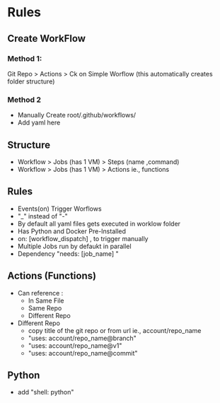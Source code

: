 # Rules
## Create WorkFlow
### Method 1:
Git Repo > Actions > Ck on Simple Worflow (this automatically creates folder structure)

### Method 2
- Manually Create root/.github/workflows/
- Add yaml here 

## Structure 
- Workflow > Jobs (has 1 VM) >  Steps (name ,command)
- Workflow > Jobs (has 1 VM) >  Actions ie., functions

## Rules
- Events(on) Trigger Worflows
-  "_" instead of "-"
- By default all yaml files gets executed in worklow folder
- Has Python and Docker Pre-Installed 
- on: [workflow_dispatch] , to trigger manually 
- Multiple Jobs run by defaukt in parallel
- Dependency "needs: [job_name] "

## Actions (Functions)
  - Can reference :
    - In Same File
    - Same Repo
    - Different Repo
  - Different Repo  
    - copy title of the git repo or from url ie., account/repo_name
    - "uses: account/repo_name@branch"
    - "uses: account/repo_name@v1"
    - "uses: account/repo_name@commit"

## Python
- add "shell: python"

